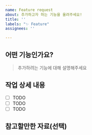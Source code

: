 ```yaml
---
name: Feature request
about: 추가하고자 하는 기능을 올려주세요!
title: ''
labels: "✨ Feature"
assignees: ''

---
```


## 어떤 기능인가요?

> 추가하려는 기능에 대해 설명해주세요

## 작업 상세 내용

- [ ] TODO
- [ ] TODO
- [ ] TODO

## 참고할만한 자료(선택)

